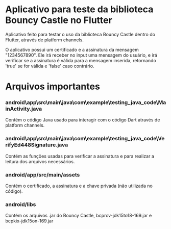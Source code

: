 # Aplicativo para teste da biblioteca Bouncy Castle no Flutter

Aplicativo feito para testar o uso da biblioteca Bouncy Castle dentro do Flutter, através de platform channels.

O aplicativo possui um certificado e a assinatura da mensagem "1234567890". Ele irá receber no input uma mensagem do usuário, e irá verificar se a assinatura é válida para a mensagem inserida, retornando 'true' se for válida e 'false' caso contrário.

# Arquivos importantes

### android\app\src\main\java\com\example\testing_java_code\MainActivity.java
Contém o código Java usado para interagir com o código Dart através de platform channels.

### android\app\src\main\java\com\example\testing_java_code\VerifyEd448Signature.java
Contém as funções usadas para verificar a assinatura e para realizar a leitura dos arquivos necessários.

### android/app/src/main/assets
Contém o certificado, a assinatura e a chave privada (não utilizada no código).

### android/libs
Contém os arquivos .jar do Bouncy Castle, bcprov-jdk15to18-169.jar e bcpkix-jdk15on-169.jar
